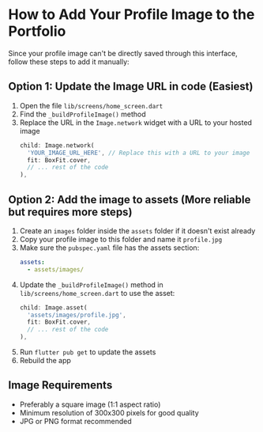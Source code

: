 # How to Add Your Profile Image to the Portfolio

Since your profile image can't be directly saved through this interface, follow these steps to add it manually:

## Option 1: Update the Image URL in code (Easiest)

1. Open the file `lib/screens/home_screen.dart`
2. Find the `_buildProfileImage()` method
3. Replace the URL in the `Image.network` widget with a URL to your hosted image
   ```dart
   child: Image.network(
     'YOUR_IMAGE_URL_HERE', // Replace this with a URL to your image
     fit: BoxFit.cover,
     // ... rest of the code
   ),
   ```

## Option 2: Add the image to assets (More reliable but requires more steps)

1. Create an `images` folder inside the `assets` folder if it doesn't exist already
2. Copy your profile image to this folder and name it `profile.jpg`
3. Make sure the `pubspec.yaml` file has the assets section:
   ```yaml
   assets:
     - assets/images/
   ```
4. Update the `_buildProfileImage()` method in `lib/screens/home_screen.dart` to use the asset:
   ```dart
   child: Image.asset(
     'assets/images/profile.jpg',
     fit: BoxFit.cover,
     // ... rest of the code
   ),
   ```
5. Run `flutter pub get` to update the assets
6. Rebuild the app

## Image Requirements

- Preferably a square image (1:1 aspect ratio)
- Minimum resolution of 300x300 pixels for good quality
- JPG or PNG format recommended 